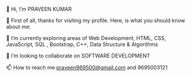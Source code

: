 👋 Hi, I’m PRAVEEN KUMAR

🌱 First of all, thanks for visiting my profile. Here, is what you should know about me:

🌱 I’m currently exploring areas of Web Development, HTML, CSS, JavaScript, SQL , Bootstrap, C++, Data Structure & Algorithms

💞️ I’m looking to collaborate on SOFTWARE DEVELOPMENT

📫 How to reach me praveen969500@gmail.com and 9695003121


